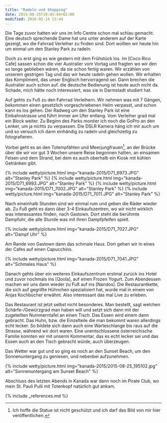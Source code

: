 ```yaml
---
title: "Radeln und Shopping"
date: 2015-08-25T19:45:04+02:00
modified: 2016-02-14 13:44
---
```

Die Tage zuvor hatten wir uns im Info Centre schon mal schlau gemacht. Eine deutsch sprechende Dame hat uns unter anderem auf der Karte gezeigt, wo die Fahrrad Verleiher zu finden sind. Dort wollten wir heute hin um einmal um den Stanley Park zu radeln.

Doch zu erst ging es wie gestern mit dem Frühstück los. Im [Coco Rico Cafe] sassen schon die vier Australier vom Vortag und fragten wo wir den so lange geblieben wären, da sie schon fertig waren. Wir erzählen von unserem gestrigen Tag und das wir heute radeln gehen wollen. Wir erhalten das Kompliment, das unser Englisch hervorragend sei. Dann brechen die Australier auch schon auf. die deutsche Bedienung ist heute auch nicht da. Schade, mich hätte noch interessiert, was sie in Darmstadt studiert hat.

Auf gehts zu Fuß zu den Fahrrad Verleihern. Wir nehmen was mit 7 Gängen, bekommen einen gesetzlich vorgeschriebenen Helm verpasst, und schon kann es los gehen. Der Radweg um den Stanley Park ist eine Einbahnstrasse und führt immer am Ufer entlang. Vom Verleiher grad mal ein Block weiter. Zu Beginn des Parks montier ich noch die GoPro an den Lenker, um ja nichts zu verpassen. Die DSLR Kamera häng ich mir auch um und so versuch ich dann einhändig zu radeln und gleichzeitig zu fotografieren.

Vorbei geht es an den Totempfählen und Meerjungfrauen[^1], an der Brücke über die wir vor gut 3 Wochen unsere Reise begonnen hatten, an einsamen Felsen und dem Strand, bei dem es auch oberhalb ein Kiosk mit kühlen Getränken gibt.

{% include wetty/picture.html img="kanada-2015/D71_6973.JPG" alt="Stanley Park" %}
{% include wetty/picture.html img="kanada-2015/D71_6993.JPG" alt="Stanley Park" %}
{% include wetty/picture.html img="kanada-2015/D71_7002.JPG" alt="Stanley Park" %}
{% include wetty/picture.html img="kanada-2015/D71_7011.JPG" alt="Stanley Park" %}

Nach eineinhalb Stunden sind wir einmal rum und geben die Räder wieder ab. Zu Fuß geht es dann über 3-4 Einkaufszentren, wo wir nicht wirklich was interessantes finden, nach Gastown. Dort steht die berühmte Dampfuhr, die alle Stunde was mit ihren Dampfpfeifen spielt.

{% include wetty/picture.html img="kanada-2015/D71_7027.JPG" alt="Dampf Uhr" %}

Am Rande von Gastown dann das schmale Haus. Dort gehen wir in eines der Cafes auf einen Capucchino.

{% include wetty/picture.html img="kanada-2015/D71_7041.JPG" alt="Schmales Haus" %}

Danach gehts über ein weiteres Einkaufszentrum erstmal zurück ins Hotel und zuvor nochmals ins [Qoola], auf einen Frozen Yogurt. Zum Abendessen machen wir uns dann wieder zu Fuß auf ins [Nandos]. Die Restaurantkette, die sich auf gegrillte Hühnchen spezialisiert hat, wurde mal in einem von Anjas Kochbücher erwähnt. Also interessant das mal Live zu erleben.

Das Restaurant ist jetzt selbst nicht besonderes. Man bestellt, sagt welchen Schärfe-/Gewürzgrad man haben will und setzt sich dann mit der zugeteilten Nummerntafel an einen Tisch. Das Essen wird einem dann gebracht. Das Huhn, bzw. die Einzelteile die man bekommt waren allerdings echt lecker. So bildete sich dann auch eine Warteschlange bis raus auf die Strasse, während wir dort waren. Eine unentschlossene österreichische Familie konnten wir mit unserm Kommentar, das es echt lecker sei und das Essen auch an den Tisch gebracht würde, auch überzeugen. 

Das Wetter war gut und so ging es noch an den Sunset Beach, um den Sonnenuntergang zu geniesen, und nebenbei aufzunehmen.

{% include wetty/picture.html img="kanada-2015/2015-08-25_195102.jpg" alt="Sonnenuntergang am Sunset Beach" %}

Abschluss des letzten Abends in Kanada war dann noch im Pirate Club, wo mein St. Pauli Pulli mit Totenkopf natürlich gut ankam.

[^1]: Ich hoffe die Statue ist nicht geschützt und ich darf das Bild von mir hier veröffentlichen.
 
{% include _references.md %}